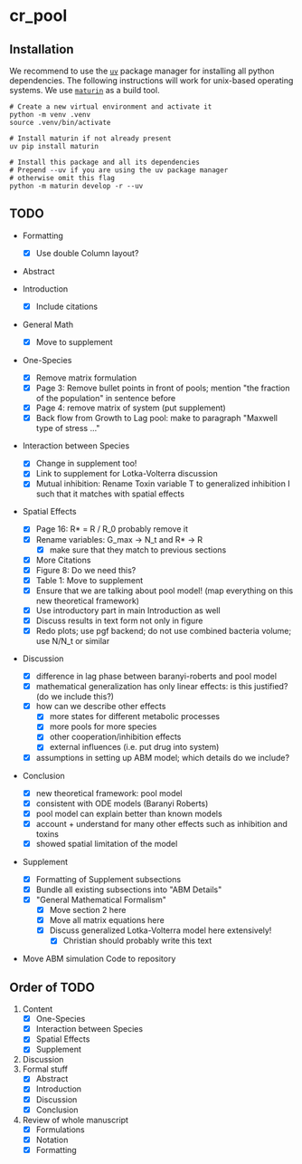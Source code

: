 

# cr_pool

## Installation
We recommend to use the [`uv`](https://github.com/astral-sh/uv) package manager for installing all
python dependencies.
The following instructions will work for unix-based operating systems.
We use [`maturin`](https://github.com/PyO3/maturin) as a build tool.

```
# Create a new virtual environment and activate it
python -m venv .venv
source .venv/bin/activate

# Install maturin if not already present
uv pip install maturin

# Install this package and all its dependencies
# Prepend --uv if you are using the uv package manager
# otherwise omit this flag
python -m maturin develop -r --uv
```

## TODO

- Formatting
    - [x] Use double Column layout?

-  Abstract

-  Introduction
    - [x] Include citations

-  General Math
    - [x] Move to supplement

-  One-Species
    - [x] Remove matrix formulation
    - [x] Page 3: Remove bullet points in front of pools; mention "the fraction of the population" in
      sentence before
    - [x] Page 4: remove matrix of system (put supplement)
    - [x] Back flow from Growth to Lag pool: make to paragraph "Maxwell type of stress ..."

-  Interaction between Species
    - [x] Change in supplement too!
    - [x] Link to supplement for Lotka-Volterra discussion
    - [x] Mutual inhibition: Rename Toxin variable T to generalized inhibition I such that it matches
      with spatial effects

-  Spatial Effects
    - [x] Page 16: R* = R / R_0 probably remove it
    - [x] Rename variables: G_max -> N_t and R* -> R
        - [x] make sure that they match to previous sections
    - [x] More Citations
    - [x] Figure 8: Do we need this?
    - [x] Table 1: Move to supplement
    - [x] Ensure that we are talking about pool model! (map everything on this new theoretical framework)
    - [x] Use introductory part in main Introduction as well
    - [x] Discuss results in text form not only in figure
    - [x] Redo plots; use pgf backend; do not use combined bacteria volume; use N/N_t or similar

-  Discussion
    - [x] difference in lag phase between baranyi-roberts and pool model
    - [x] mathematical generalization has only linear effects: is this justified? (do we include this?)
    - [x] how can we describe other effects
        - [x] more states for different metabolic processes
        - [x] more pools for more species
        - [x] other cooperation/inhibition effects
        - [x] external influences (i.e. put drug into system)
    - [x] assumptions in setting up ABM model; which details do we include?

-  Conclusion
    - [x] new theoretical framework: pool model
    - [x] consistent with ODE models (Baranyi Roberts)
    - [x] pool model can explain better than known models
    - [x] account + understand for many other effects such as inhibition and toxins
    - [x] showed spatial limitation of the model

-  Supplement
    - [x] Formatting of Supplement subsections
    - [x] Bundle all existing subsections into "ABM Details"
    - [x] "General Mathematical Formalism"
        - [x] Move section 2 here
        - [x] Move all matrix equations here
        - [x] Discuss generalized Lotka-Volterra model here extensively!
            - [x] Christian should probably write this text

- Move ABM simulation Code to repository

## Order of TODO
1. Content
    - [x] One-Species
    - [x] Interaction between Species
    - [x] Spatial Effects
    - [x] Supplement
2. Discussion
3. Formal stuff
    - [x] Abstract
    - [x] Introduction
    - [x] Discussion
    - [x] Conclusion
4. Review of whole manuscript
    - [x] Formulations
    - [x] Notation
    - [x] Formatting
